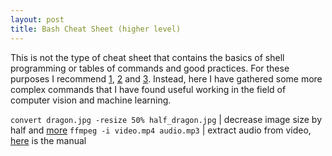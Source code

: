 ```yaml
---
layout: post
title: Bash Cheat Sheet (higher level) 
---
```


This is not the type of cheat sheet that contains the basics of shell programming or tables of commands and good practices. For these purposes I recommend [1](http://johnstowers.co.nz/pages/bash-cheat-sheet.html), [2](https://learncodethehardway.org/unix/bash_cheat_sheet.pdf) and [3](https://gist.github.com/LeCoupa/122b12050f5fb267e75f). 
Instead, here I have gathered some more complex commands that I have found useful working in the field of computer vision and machine learning.

`convert dragon.jpg -resize 50% half_dragon.jpg` | decrease image size by half and [more](http://www.imagemagick.org/Usage/resize/)
`ffmpeg -i video.mp4 audio.mp3` | extract audio from video, [here](http://ffmpeg.org/ffmpeg.html) is the manual





